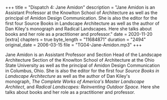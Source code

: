 +++
title = "Dispatch 4: Jane Amidon"
description = "Jane Amidon is an Assistant Professor at the Knowlton School of Architecture as well as the principal of Amidon Design Communication. She is also the editor for the first four Source Books in Landscape Architecture as well as the author of Dan Kiley's monograph and Radical Landscapes. Here she talks about books and her role as a practitioner and professor."
date = 2020-11-20
[extra]
chapters = true
byte_length = "11684871"
duration = "2494"
original_date = 2006-03-15
file = "TG04-Jane-Amidon.mp3"
+++

Jane Amidon is an Assistant Professor and Section Head of the Landscape Architecture Section of the Knowlton School of Architecture at the Ohio State University as well as the principal of Amidon Design Communication in Columbus, Ohio. She is also the editor for the first four *Source Books in Landscape Architecture* as well as the author of  Dan Kiley's monograph, *The Complete Works of America's Master Landscape Architect*, and *Radical Landscapes: Reinventing Outdoor Space*. Here she talks about books and her role as a practitioner and professor.

